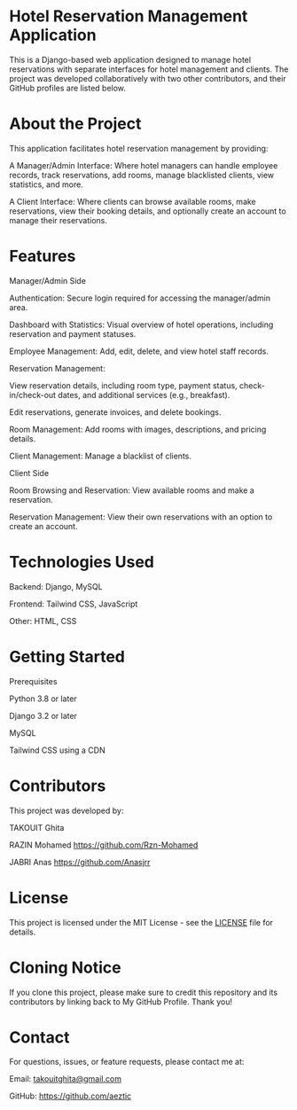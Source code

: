 ﻿# Hotel Reservation Management Application
This is a Django-based web application designed to manage hotel reservations with separate interfaces for hotel management and clients. The project was developed collaboratively with two other contributors, and their GitHub profiles are listed below.

# About the Project
This application facilitates hotel reservation management by providing:

A Manager/Admin Interface: Where hotel managers can handle employee records, track reservations, add rooms, manage blacklisted clients, view statistics, and more.

A Client Interface: Where clients can browse available rooms, make reservations, view their booking details, and optionally create an account to manage their reservations.

# Features
Manager/Admin Side

Authentication: Secure login required for accessing the manager/admin area.

Dashboard with Statistics: Visual overview of hotel operations, including reservation and payment statuses.

Employee Management: Add, edit, delete, and view hotel staff records.

Reservation Management:

View reservation details, including room type, payment status, check-in/check-out dates, and additional services (e.g., breakfast).

Edit reservations, generate invoices, and delete bookings.

Room Management: Add rooms with images, descriptions, and pricing details.

Client Management: Manage a blacklist of clients.

Client Side

Room Browsing and Reservation: View available rooms and make a reservation.

Reservation Management: View their own reservations with an option to create an account.

# Technologies Used
Backend: Django, MySQL

Frontend: Tailwind CSS, JavaScript

Other: HTML, CSS

# Getting Started
Prerequisites

Python 3.8 or later

Django 3.2 or later

MySQL

Tailwind CSS  using a CDN


# Contributors
This project was developed by:

TAKOUIT Ghita

RAZIN Mohamed  https://github.com/Rzn-Mohamed

JABRI Anas https://github.com/Anasjrr

# License
This project is licensed under the MIT License - see the [LICENSE](LICENSE) file for details.

# Cloning Notice
If you clone this project, please make sure to credit this repository and its contributors by linking back to My GitHub Profile. Thank you!

# Contact
For questions, issues, or feature requests, please contact me at:

Email: takouitghita@gmail.com

GitHub: https://github.com/aeztic
